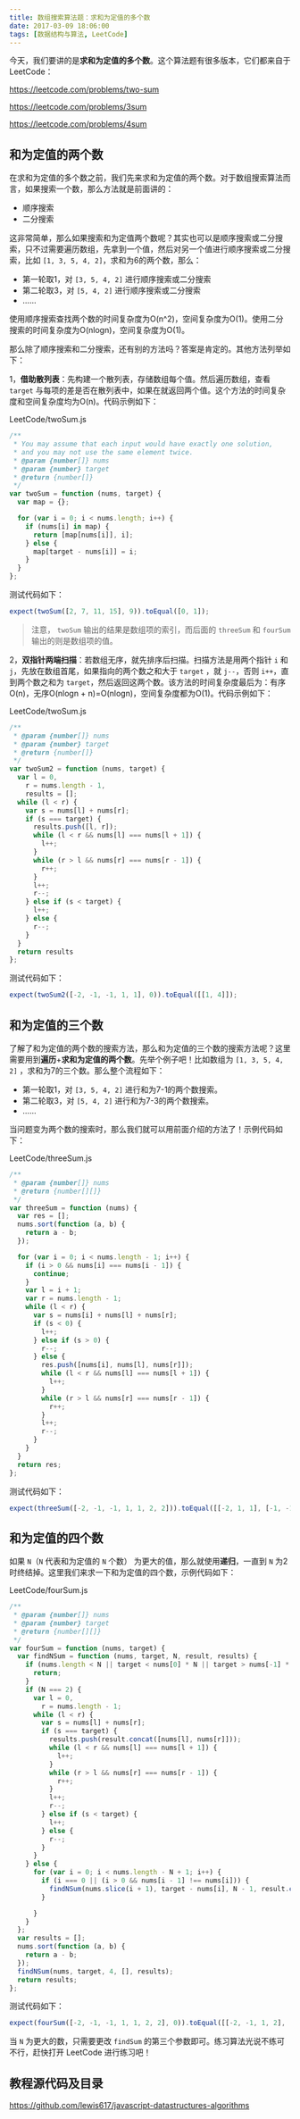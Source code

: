 ```yaml
---
title: 数组搜索算法题：求和为定值的多个数
date: 2017-03-09 18:06:00
tags: [数据结构与算法, LeetCode]
---
```


今天，我们要讲的是**求和为定值的多个数**。这个算法题有很多版本，它们都来自于 LeetCode：

https://leetcode.com/problems/two-sum

https://leetcode.com/problems/3sum

https://leetcode.com/problems/4sum

<!--more-->


## 和为定值的两个数

在求和为定值的多个数之前，我们先来求和为定值的两个数。对于数组搜索算法而言，如果搜索一个数，那么方法就是前面讲的：

- 顺序搜索
- 二分搜索

这非常简单，那么如果搜索和为定值两个数呢？其实也可以是顺序搜索或二分搜索，只不过需要遍历数组，先拿到一个值，然后对另一个值进行顺序搜索或二分搜索，比如 `[1, 3, 5, 4, 2]`，求和为6的两个数，那么：

- 第一轮取1，对 `[3, 5, 4, 2]` 进行顺序搜索或二分搜索
- 第二轮取3，对 `[5, 4, 2]`  进行顺序搜索或二分搜索
- ……

使用顺序搜索查找两个数的时间复杂度为O(n^2)，空间复杂度为O(1)。使用二分搜索的时间复杂度为O(nlogn)，空间复杂度为O(1)。

那么除了顺序搜索和二分搜索，还有别的方法吗？答案是肯定的。其他方法列举如下：

1，**借助散列表**：先构建一个散列表，存储数组每个值。然后遍历数组，查看 `target` 与每项的差是否在散列表中，如果在就返回两个值。这个方法的时间复杂度和空间复杂度均为O(n)。代码示例如下：

LeetCode/twoSum.js

```js
/**
 * You may assume that each input would have exactly one solution, 
 * and you may not use the same element twice.
 * @param {number[]} nums
 * @param {number} target
 * @return {number[]}
 */
var twoSum = function (nums, target) {
  var map = {};

  for (var i = 0; i < nums.length; i++) {
    if (nums[i] in map) {
      return [map[nums[i]], i];
    } else {
      map[target - nums[i]] = i;
    }
  }
};
```
测试代码如下：

```js
expect(twoSum([2, 7, 11, 15], 9)).toEqual([0, 1]);
```

> 注意， `twoSum` 输出的结果是数组项的索引，而后面的 `threeSum` 和 `fourSum` 输出的则是数组项的值。

2，**双指针两端扫描**：若数组无序，就先排序后扫描。扫描方法是用两个指针 `i` 和 `j`，先放在数组首尾，如果指向的两个数之和大于 `target` ，就 `j--`，否则 `i++`，直到两个数之和为 `target`，然后返回这两个数。该方法的时间复杂度最后为：有序O(n)，无序O(nlogn + n)=O(nlogn)，空间复杂度都为O(1)。代码示例如下：

LeetCode/twoSum.js

```js
/**
 * @param {number[]} nums
 * @param {number} target
 * @return {number[]}
 */
var twoSum2 = function (nums, target) {
  var l = 0,
    r = nums.length - 1,
    results = [];
  while (l < r) {
    var s = nums[l] + nums[r];
    if (s === target) {
      results.push([l, r]);
      while (l < r && nums[l] === nums[l + 1]) {
        l++;
      }
      while (r > l && nums[r] === nums[r - 1]) {
        r++;
      }
      l++;
      r--;
    } else if (s < target) {
      l++;
    } else {
      r--;
    }
  }
  return results
};
```

测试代码如下：

```js
expect(twoSum2([-2, -1, -1, 1, 1], 0)).toEqual([[1, 4]]);
```

## 和为定值的三个数

了解了和为定值的两个数的搜索方法，那么和为定值的三个数的搜索方法呢？这里需要用到**遍历**+**求和为定值的两个数**。先举个例子吧！比如数组为 `[1, 3, 5, 4, 2]` ，求和为7的三个数。那么整个流程如下：

- 第一轮取1，对 `[3, 5, 4, 2]` 进行和为7-1的两个数搜索。
- 第二轮取3，对 `[5, 4, 2]` 进行和为7-3的两个数搜索。
- ……

当问题变为两个数的搜索时，那么我们就可以用前面介绍的方法了！示例代码如下：

LeetCode/threeSum.js

```js
/**
 * @param {number[]} nums
 * @return {number[][]}
 */
var threeSum = function (nums) {
  var res = [];
  nums.sort(function (a, b) {
    return a - b;
  });

  for (var i = 0; i < nums.length - 1; i++) {
    if (i > 0 && nums[i] === nums[i - 1]) {
      continue;
    }
    var l = i + 1;
    var r = nums.length - 1;
    while (l < r) {
      var s = nums[i] + nums[l] + nums[r];
      if (s < 0) {
        l++;
      } else if (s > 0) {
        r--;
      } else {
        res.push([nums[i], nums[l], nums[r]]);
        while (l < r && nums[l] === nums[l + 1]) {
          l++;
        }
        while (r > l && nums[r] === nums[r - 1]) {
          r++;
        }
        l++;
        r--;
      }
    }
  }
  return res;
};
```

测试代码如下：

```js
expect(threeSum([-2, -1, -1, 1, 1, 2, 2])).toEqual([[-2, 1, 1], [-1, -1, 2]]);
```


## 和为定值的四个数

如果 `N`（`N` 代表和为定值的 `N` 个数） 为更大的值，那么就使用**递归**，一直到 `N` 为2时终结掉。这里我们来求一下和为定值的四个数，示例代码如下：

LeetCode/fourSum.js

```js
/**
 * @param {number[]} nums
 * @param {number} target
 * @return {number[][]}
 */
var fourSum = function (nums, target) {
  var findNSum = function (nums, target, N, result, results) {
    if (nums.length < N || target < nums[0] * N || target > nums[-1] * N) {
      return;
    }
    if (N === 2) {
      var l = 0,
        r = nums.length - 1;
      while (l < r) {
        var s = nums[l] + nums[r];
        if (s === target) {
          results.push(result.concat([nums[l], nums[r]]));
          while (l < r && nums[l] === nums[l + 1]) {
            l++;
          }
          while (r > l && nums[r] === nums[r - 1]) {
            r++;
          }
          l++;
          r--;
        } else if (s < target) {
          l++;
        } else {
          r--;
        }
      }
    } else {
      for (var i = 0; i < nums.length - N + 1; i++) {
        if (i === 0 || (i > 0 && nums[i - 1] !== nums[i])) {
          findNSum(nums.slice(i + 1), target - nums[i], N - 1, result.concat([nums[i]]), results);
        }

      }
    }
  };
  var results = [];
  nums.sort(function (a, b) {
    return a - b;
  });
  findNSum(nums, target, 4, [], results);
  return results;
};

```

测试代码如下：

```js
expect(fourSum([-2, -1, -1, 1, 1, 2, 2], 0)).toEqual([[-2, -1, 1, 2], [-1, -1, 1, 1]]);
```
当 `N` 为更大的数，只需要更改 `findSum` 的第三个参数即可。练习算法光说不练可不行，赶快打开 LeetCode 进行练习吧！

## 教程源代码及目录

https://github.com/lewis617/javascript-datastructures-algorithms
